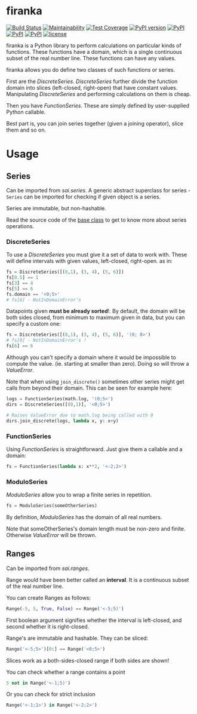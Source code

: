 # firanka

[![Build Status](https://travis-ci.org/smok-serwis/firanka.svg)](https://travis-ci.org/smok-serwis/firanka)
[![Maintainability](https://api.codeclimate.com/v1/badges/97a30fdc35e61f8d7c86/maintainability)](https://codeclimate.com/github/smok-serwis/firanka/maintainability)
[![Test Coverage](https://api.codeclimate.com/v1/badges/97a30fdc35e61f8d7c86/test_coverage)](https://codeclimate.com/github/smok-serwis/firanka/test_coverage)
[![PyPI version](https://badge.fury.io/py/firanka.svg)](https://badge.fury.io/py/firanka)
[![PyPI](https://img.shields.io/pypi/pyversions/firanka.svg)]()
[![PyPI](https://img.shields.io/pypi/implementation/firanka.svg)]()
[![PyPI](https://img.shields.io/pypi/wheel/firanka.svg)]()
[![license](https://img.shields.io/github/license/mashape/apistatus.svg)]()

firanka is a Python library to perform calculations on particular kinds of
functions. These functions have a domain, which is a single continuous subset
of the real number line. These functions can have any values.

firanka allows you do define two classes of such functions or series.

First are the _DiscreteSeries_. _DiscreteSeries_ further divide the function
domain into slices (left-closed, right-open) that have constant values.
Manipulating _DiscreteSeries_ and performing calculations on them is cheap.

Then you have _FunctionSeries_. These are simply defined by user-supplied
Python callable.

Best part is, you can join series together (given a joining operator),
slice them and so on.


# Usage

## Series

Can be imported from _sai.series_. A generic abstract superclass for series - 
`Series` can be imported for checking if given object is a series.

Series are immutable, but non-hashable.

Read the source code of the [base class](firanka/series/series.py#L11) to get
to know more about series operations.

### DiscreteSeries

To use a _DiscreteSeries_ you must give it a set of data to work with. These
will define intervals with given values, left-closed, right-open. as in: 

```python
fs = DiscreteSeries([(0,1), (3, 4), (5, 6)])
fs[0.5] == 1
fs[3] == 4
fs[5] == 6
fs.domain == '<0;5>'
# fs[6] - NotInDomainError's
```

Datapoints given **must be already sorted**!. By default, the domain
will be both sides closed, from minimum to maximum given in data, but you can
specify a custom one:

```python
fs = DiscreteSeries([(0,1), (3, 4), (5, 6)], '(0; 8>')
# fs[0] - NotInDomainError's !
fs[6] == 6
```

Although you can't specify a domain where it would be impossible to compute the value.
(ie. starting at smaller than zero). Doing so will throw a _ValueError_.

Note that when using `join_discrete()` sometimes other series might get calls 
from beyond their domain. This can be seen for example here:

```python
logs = FunctionSeries(math.log, '(0;5>')
dirs = DiscreteSeries([(0,1)], '<0;5>')

# Raises ValueError due to math.log being called with 0
dirs.join_discrete(logs, lambda x, y: x+y)   
```

### FunctionSeries

Using _FunctionSeries_ is straightforward. Just give them a callable and
a domain:

```python
fs = FunctionSeries(lambda x: x**2, '<-2;2>')
```

### ModuloSeries

_ModuloSeries_ allow you to wrap a finite series in repetition.

```python
fs = ModuloSeries(someOtherSeries)
```

By definition, _ModuloSeries_ has the domain of all real numbers.

Note that someOtherSeries's domain length must be non-zero and finite. Otherwise
_ValueError_ will be thrown.

## Ranges

Can be imported from _sai.ranges_.

Range would have been better called an **interval**. It is a continuous subset
of the real number line.

You can create Ranges as follows:

```python
Range(-5, 5, True, False) == Range('<-5;5)')
```

First boolean argument signifies whether the interval is left-closed,
and second whether it is right-closed.

Range's are immutable and hashable. They can be sliced:

```python
Range('<-5;5>')[0:] == Range('<0;5>')
```

Slices work as a both-sides-closed range if both sides are shown!

You can check whether a range contains a point

```python
5 not in Range('<-1;5)')
```

Or you can check for strict inclusion

```python
Range('<-1;1>') in Range('<-2;2>')
```

